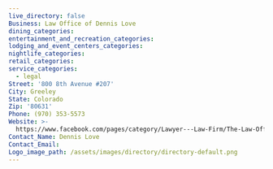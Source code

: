```yaml
---
live_directory: false
Business: Law Office of Dennis Love
dining_categories:
entertainment_and_recreation_categories:
lodging_and_event_centers_categories:
nightlife_categories:
retail_categories:
service_categories:
  - legal
Street: '800 8th Avenue #207'
City: Greeley
State: Colorado
Zip: '80631'
Phone: (970) 353-5573
Website: >-
  https://www.facebook.com/pages/category/Lawyer---Law-Firm/The-Law-Office-Of-Dennis-Love-LLC-281781401877333/
Contact_Name: Dennis Love
Contact_Email:
Logo_image_path: /assets/images/directory/directory-default.png
---
```


